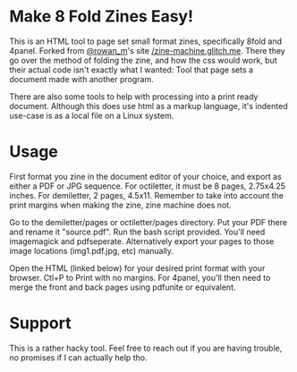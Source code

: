 # Make 8 Fold Zines Easy!
This is an HTML tool to page set small format zines, specifically 8fold and 4panel. Forked from [@rowan_m](https://twitter.com/rowan_m)'s site [/zine-machine.glitch.me](https://zine-machine.glitch.me/). There they go over the method of folding the zine, and how the css would work, but their actual code isn't exactly what I wanted: Tool that page sets a document made with another program.

There are also some tools to help with processing into a print ready document. Although this does use html as a markup language, it's indented use-case is as a local file on a Linux system.

# Usage
First format you zine in the document editor of your choice, and export as either a PDF or JPG sequence. For octiletter, it must be 8 pages, 2.75x4.25 inches. For demiletter, 2 pages, 4.5x11.  Remember to take into account the print margins when making the zine, zine machine does not.

Go to the demiletter/pages or octiletter/pages directory. Put your PDF there and rename it "source.pdf". Run the bash script provided. You'll need imagemagick and pdfseperate. Alternatively export your pages to those image locations (img1.pdf.jpg, etc) manually.

Open the HTML (linked below) for your desired print format with your browser. Ctl+P to Print with no margins. For 4panel, you'll then need to merge the front and back pages using pdfunite or equivalent.

# Support
This is a rather hacky tool. Feel free to reach out if you are having trouble, no promises if I can actually help tho.
